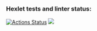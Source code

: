 ### Hexlet tests and linter status:

[![Actions Status](https://github.com/Re-Dnor/frontend-project-lvl2/workflows/hexlet-check/badge.svg)](https://github.com/Re-Dnor/frontend-project-lvl2/actions)
<a href="https://codeclimate.com/github/Re-Dnor/frontend-project-lvl2/maintainability"><img src="https://api.codeclimate.com/v1/badges/71377ee8a77f2dd03481/maintainability" /></a>
